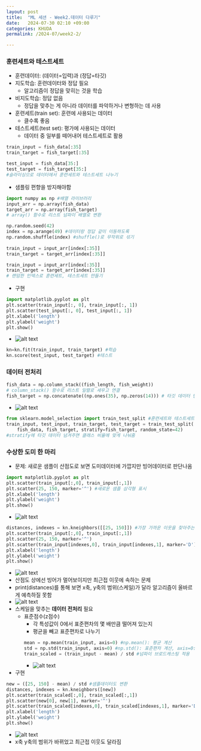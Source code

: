 ```yaml
---
layout: post
title:  "ML 세션 - Week2.데이터 다루기"
date:   2024-07-30 02:10 +09:00
categories: KHUDA
permalink: /2024-07/week2-2/

---
```

### 훈련세트와 테스트세트
* 훈련데이터: (데이터=입력)과 (정답=타깃)
* 지도학습: 훈련데이터와 정답 필요
    * 알고리즘이 정답을 맞히는 것을 학습
* 비지도학습: 정답 없음
    * 정답을 맞추는 게 아니라 데이터를 파악하거나 변형하는 데 사용
* 훈련세트(train set): 훈련에 사용되는 데이터
    * 클수록 좋음
* 테스트세트(test set): 평가에 사용되는 데이터
    * 데이터 중 일부를 떼어내어 테스트세트로 활용  

```python
train_input = fish_data[:35]
train_target = fish_target[:35]

test_input = fish_data[35:]
test_target = fish_target[35:]
#슬라이싱으로 데이터에서 훈련세트와 테스트세트 나누기
```  

* 샘플링 편향을 방지해야함  

```python
import numpy as np #배열 라이브러리
input_arr = np.array(fish_data)
target_arr = np.array(fish_target)
# array() 함수로 리스트 넘파이 배열로 변환

np.random.seed(42)
index = np.arange(49) #데이터랑 정답 같이 이동하도록
np.random.shuffle(index) #shuffle()로 무작위로 섞기
    
train_input = input_arr[index[:35]]
train_target = target_arr[index[:35]]

train_input = input_arr[index[:35]]
train_target = target_arr[index[:35]]
# 랜덤한 인덱스로 훈련세트, 테스트세트 만들기
```  
* 구현
```python
import matplotlib.pyplot as plt
plt.scatter(train_input[:, 0], train_input[:, 1])
plt.scatter(test_input[:, 0], test_input[:, 1])
plt.xlabel('length')
plt.ylabel('weight')
plt.show()
```
* ![alt text](https://github.com/hyeran1216/hyeran1216.github.io/blob/e1d35ef128be219d2a126e16d8b3b889be7c7a6d/_posts/images/image-19.png?raw=true)
```python
kn=kn.fit(train_input, train_target) #학습
kn.score(test_input, test_target) #테스트
```  


### 데이터 전처리
```python
fish_data = np.column_stack((fish_length, fish_weight))
# column_stack() 함수로 리스트 일렬로 세우고 연결
fish_target = np.concatenate((np.ones(35), np.zeros(14))) # 타깃 데이터 만들기
```
* ![alt text](https://github.com/hyeran1216/hyeran1216.github.io/blob/e1d35ef128be219d2a126e16d8b3b889be7c7a6d/_posts/images/image-20.png?raw=true)
```python
from sklearn.model_selection import train_test_split #훈련세트와 테스트세트 랜덤하게 섞은 후 비율 따라 나눠주는 기능
train_input, test_input, train_target, test_target = train_test_split(
    fish_data, fish_target, stratify=fish_target, random_state=42)
#stratify에 타깃 데이터 넘겨주면 클래스 비율에 맞게 나눠줌
```  


### 수상한 도미 한 마리
* 문제: 새로운 샘플이 산점도로 보면 도미데이터에 가깝지만 빙어데이터로 판단나옴
```python
import matplotlib.pyplot as plt
plt.scatter(train_input[:,0], train_input[:,1])
plt.scatter(25, 150, marker='^') #새로운 샘플 삼각형 표시
plt.xlabel('length')
plt.ylabel('weight')
plt.show()
```
* ![alt text](https://github.com/hyeran1216/hyeran1216.github.io/blob/e1d35ef128be219d2a126e16d8b3b889be7c7a6d/_posts/images/image-21.png?raw=true)
```python
distances, indexes = kn.kneighbors([[25, 150]]) #가장 가까운 이웃을 찾아주는 메서드
plt.scatter(train_input[:,0], train_input[:,1])
plt.scatter(25, 150, marker='^')
plt.scatter(train_input[indexes,0], train_input[indexes,1], marker='D') #산점도 마름모로 그림
plt.xlabel('length')
plt.ylabel('weight')
plt.show()
```
* ![alt text](https://github.com/hyeran1216/hyeran1216.github.io/blob/e1d35ef128be219d2a126e16d8b3b889be7c7a6d/_posts/images/image-22.png?raw=true)
* 산점도 상에선 빙어가 멀어보이지만 최근접 이웃에 속하는 문제
* print(distances)를 통해 보면 x축, y축의 범위(스케일)가 달라 알고리즘이 올바르게 예측하질 못함
* ![alt text](https://github.com/hyeran1216/hyeran1216.github.io/blob/e1d35ef128be219d2a126e16d8b3b889be7c7a6d/_posts/images/image-23.png?raw=true)
* 스케일을 맞추는 **데이터 전처리** 필요
    * 표준점수(z점수)
        * 각 특성값이 0에서 표준편차의 몇 배만큼 떨어져 있는지
        * 평균을 빼고 표준편차로 나누기
        ```python
        mean = np.mean(train_input, axis=0) #np.mean(): 평균 계산
        std = np.std(train_input, axis=0) #np.std(): 표준편차 계산, axis=0: 평균과 표준편차는 각 특성별로 계산해야 하기 때문
        train_scaled = (train_input - mean) / std #넘파이 브로드캐스팅 적용
        ```
        * ![alt text](https://github.com/hyeran1216/hyeran1216.github.io/blob/e1d35ef128be219d2a126e16d8b3b889be7c7a6d/_posts/images/image-24.png?raw=true)
* 구현
```python
new = ([25, 150] - mean) / std #샘플데이터도 변환
distances, indexes = kn.kneighbors([new])
plt.scatter(train_scaled[:,0], train_scaled[:,1])
plt.scatter(new[0], new[1], marker='^')
plt.scatter(train_scaled[indexes,0], train_scaled[indexes,1], marker='D')
plt.xlabel('length')
plt.ylabel('weight')
plt.show()
```
* ![alt text](https://github.com/hyeran1216/hyeran1216.github.io/blob/e1d35ef128be219d2a126e16d8b3b889be7c7a6d/_posts/images/image-25.png?raw=true)
* x축 y축의 범위가 바뀌었고 최근접 이웃도 달라짐